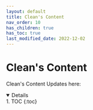 ```yaml
---
layout: default
title: Clean's Content
nav_order: 10
has_children: true
has_toc: true
last_modified_date: 2022-12-02
---
```


# Clean's Content

Clean's Content Updates here:

<details open markdown="block">
1. TOC
{:toc}
</details>